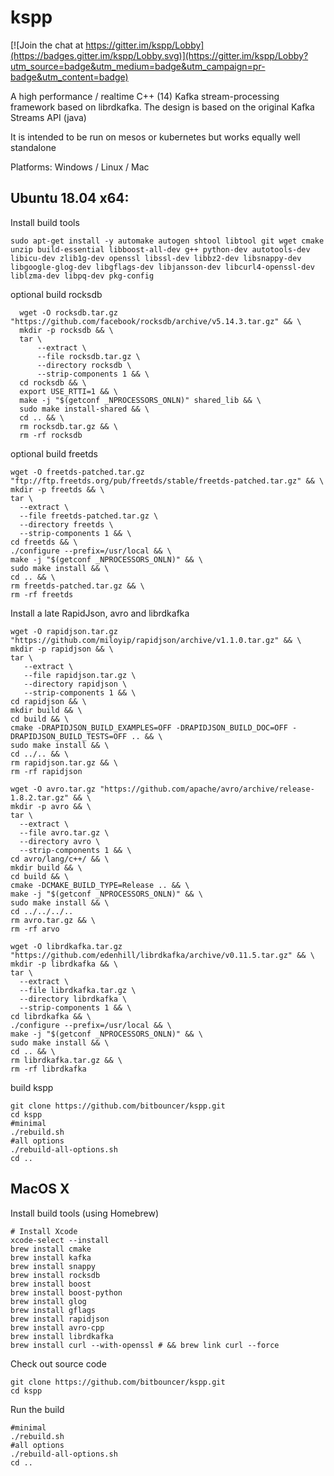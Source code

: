 kspp
=========

[![Join the chat at https://gitter.im/kspp/Lobby](https://badges.gitter.im/kspp/Lobby.svg)](https://gitter.im/kspp/Lobby?utm_source=badge&utm_medium=badge&utm_campaign=pr-badge&utm_content=badge)

A high performance / realtime C++ (14) Kafka stream-processing framework based on librdkafka. The design is based on the original Kafka Streams API (java)

It is intended to be run on mesos or kubernetes but works equally well standalone

Platforms: Windows / Linux / Mac


## Ubuntu 18.04 x64:

Install build tools
```
sudo apt-get install -y automake autogen shtool libtool git wget cmake unzip build-essential libboost-all-dev g++ python-dev autotools-dev libicu-dev zlib1g-dev openssl libssl-dev libbz2-dev libsnappy-dev libgoogle-glog-dev libgflags-dev libjansson-dev libcurl4-openssl-dev liblzma-dev libpq-dev pkg-config
```
optional build rocksdb 
```
  wget -O rocksdb.tar.gz "https://github.com/facebook/rocksdb/archive/v5.14.3.tar.gz" && \
  mkdir -p rocksdb && \
  tar \
      --extract \
      --file rocksdb.tar.gz \
      --directory rocksdb \
      --strip-components 1 && \
  cd rocksdb && \
  export USE_RTTI=1 && \
  make -j "$(getconf _NPROCESSORS_ONLN)" shared_lib && \
  sudo make install-shared && \
  cd .. && \
  rm rocksdb.tar.gz && \
  rm -rf rocksdb
```

optional build freetds 
```
wget -O freetds-patched.tar.gz "ftp://ftp.freetds.org/pub/freetds/stable/freetds-patched.tar.gz" && \
mkdir -p freetds && \
tar \
  --extract \
  --file freetds-patched.tar.gz \
  --directory freetds \
  --strip-components 1 && \
cd freetds && \
./configure --prefix=/usr/local && \
make -j "$(getconf _NPROCESSORS_ONLN)" && \
sudo make install && \
cd .. && \
rm freetds-patched.tar.gz && \
rm -rf freetds
```

Install a late RapidJson, avro and librdkafka
```
wget -O rapidjson.tar.gz "https://github.com/miloyip/rapidjson/archive/v1.1.0.tar.gz" && \
mkdir -p rapidjson && \
tar \
   --extract \
   --file rapidjson.tar.gz \
   --directory rapidjson \
   --strip-components 1 && \
cd rapidjson && \
mkdir build && \
cd build && \
cmake -DRAPIDJSON_BUILD_EXAMPLES=OFF -DRAPIDJSON_BUILD_DOC=OFF -DRAPIDJSON_BUILD_TESTS=OFF .. && \
sudo make install && \
cd ../.. && \
rm rapidjson.tar.gz && \
rm -rf rapidjson

wget -O avro.tar.gz "https://github.com/apache/avro/archive/release-1.8.2.tar.gz" && \
mkdir -p avro && \
tar \
  --extract \
  --file avro.tar.gz \
  --directory avro \
  --strip-components 1 && \
cd avro/lang/c++/ && \
mkdir build && \
cd build && \
cmake -DCMAKE_BUILD_TYPE=Release .. && \
make -j "$(getconf _NPROCESSORS_ONLN)" && \
sudo make install && \
cd ../../../..
rm avro.tar.gz && \
rm -rf arvo

wget -O librdkafka.tar.gz "https://github.com/edenhill/librdkafka/archive/v0.11.5.tar.gz" && \
mkdir -p librdkafka && \
tar \
  --extract \
  --file librdkafka.tar.gz \
  --directory librdkafka \
  --strip-components 1 && \
cd librdkafka && \
./configure --prefix=/usr/local && \
make -j "$(getconf _NPROCESSORS_ONLN)" && \
sudo make install && \
cd .. && \
rm librdkafka.tar.gz && \
rm -rf librdkafka
```

build kspp
```
git clone https://github.com/bitbouncer/kspp.git
cd kspp
#minimal
./rebuild.sh
#all options
./rebuild-all-options.sh
cd ..
```

## MacOS X

Install build tools (using Homebrew)
```
# Install Xcode
xcode-select --install
brew install cmake
brew install kafka
brew install snappy
brew install rocksdb
brew install boost
brew install boost-python
brew install glog
brew install gflags
brew install rapidjson
brew install avro-cpp
brew install librdkafka
brew install curl --with-openssl # && brew link curl --force
```

Check out source code
```
git clone https://github.com/bitbouncer/kspp.git
cd kspp
```

Run the build
```
#minimal
./rebuild.sh
#all options
./rebuild-all-options.sh
cd ..
```



```

